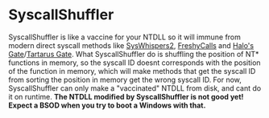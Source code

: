 # SyscallShuffler
SyscallShuffler is like a vaccine for your NTDLL so it will immune from modern direct syscall methods like [SysWhispers2](https://github.com/jthuraisamy/SysWhispers2), [FreshyCalls](https://github.com/crummie5/FreshyCalls) and [Halo's Gate](https://blog.sektor7.net/#!res/2021/halosgate.md)/[Tartarus Gate](https://github.com/trickster0/TartarusGate/). What SyscallShuffler do is shuffling the position of NT* functions in memory, so the syscall ID doesnt corresponds with the position of the function in memory, which will make methods that get the syscall ID from sorting the position in memory get the wrong syscall ID. For now, SyscallShuffler can only make a "vaccinated" NTDLL from disk, and cant do it on runtime. **The NTDLL modified by SyscallShuffler is not good yet! Expect a BSOD when you try to boot a Windows with that.**
